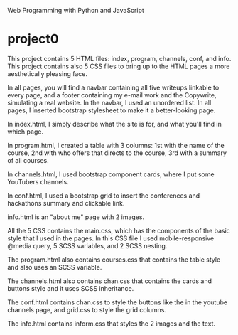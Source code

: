 Web Programming with Python and JavaScript
# project0


This project contains 5 HTML files: index, program, channels, conf, and info.
This project contains also 5 CSS files to bring up to the HTML pages a more aesthetically pleasing face.

In all pages, you will find a navbar containing all five writeups linkable to every page, and a footer containing my e-mail work and the Copywrite, simulating a real website. In the navbar, I used an unordered list. In all pages, I inserted bootstrap stylesheet to make it a better-looking page.

In index.html, I simply describe what the site is for, and what you'll find in which page.

In program.html, I created a table with 3 columns: 1st with the name of the course, 2nd with who offers that directs to the course, 3rd with a summary of all courses.

In channels.html, I used bootstrap component cards, where I put some YouTubers channels.

In conf.html, I used a bootstrap grid to insert the conferences and hackathons summary and clickable link.

info.html is an "about me" page with 2 images.

All the 5 CSS contains the main.css, which has the components of the basic style that I used in the pages. In this CSS file I used mobile-responsive @media query, 5 SCSS variables, and 2 SCSS nesting.

The program.html also contains courses.css that contains the table style and also uses an SCSS variable.

The channels.html also contains chan.css that contains the cards and buttons style and it uses SCSS inheritance.

The conf.html contains chan.css to style the buttons like the in the youtube channels page, and grid.css to style the grid columns.

The info.html contains inform.css that styles the 2 images and the text.